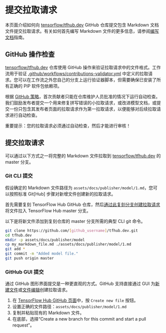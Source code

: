<!--* freshness: { owner: 'maringeo' reviewed: '2022-05-25' } *-->

# 提交拉取请求

本页面介绍如何向 [tensorflow/tfhub.dev](https://github.com/tensorflow/tfhub.dev) GitHub 仓库提交包含 Markdown 文档文件提交拉取请求。有关如何首先编写 Markdown 文件的更多信息，请参阅[编写文档](writing_documentation.md)指南。

## GitHub 操作检查

[tensorflow/tfhub.dev](https://github.com/tensorflow/tfhub.dev) 仓库使用 GitHub 操作来验证拉取请求中的文件格式。工作流用于验证 [.github/workflows/contributions-validator.yml](https://github.com/tensorflow/tfhub.dev/blob/master/.github/workflows/contributions-validator.yml) 中定义的拉取请求。您可以在工作流之外您自己的分支上运行验证器脚本，但需要确保已安装了所有正确的 PIP 软件包依赖项。

根据 [GitHub 策略](https://github.blog/changelog/2021-04-22-github-actions-maintainers-must-approve-first-time-contributor-workflow-runs/)，首次贡献者只能在仓库维护人员批准的情况下运行自动检查。我们鼓励发布者提交一个用来修复拼写错误的小拉取请求，或改进模型文档，或提交一份只包含其发布者页面的拉取请求作为第一拉取请求，以便能够对后续拉取请求进行自动检查。

重要提示：您的拉取请求必须通过自动检查，然后才能进行审核！

## 提交拉取请求

可以通过以下方式之一将完整的 Markdown 文件拉取到 [tensorflow/tfhub.dev](https://github.com/tensorflow/tfhub.dev/tree/master) 的 master 分支。

### Git CLI 提交

假设确定的 Markdown 文件路径为 `assets/docs/publisher/model/1.md`，您可以按照标准 Git[Hub] 步骤对新增文件创建新的拉取请求。

首先需要复刻 TensorFlow Hub GitHub 仓库，然后[通过此复刻分支创建拉取请求](https://help.github.com/en/github/collaborating-with-issues-and-pull-requests/creating-a-pull-request-from-a-fork)将文件拉入 TensorFlow Hub master 分支。

以下是将新文件添加到复刻仓库的 master 分支所需的典型 CLI git 命令。

```bash
git clone https://github.com/[github_username]/tfhub.dev.git
cd tfhub.dev
mkdir -p assets/docs/publisher/model
cp my_markdown_file.md ./assets/docs/publisher/model/1.md
git add *
git commit -m "Added model file."
git push origin master
```

### GitHub GUI 提交

通过 GitHub 图形界面提交是一种更直观的方式。GitHub 支持直接通过 GUI 为[新建文件](https://help.github.com/en/github/managing-files-in-a-repository/creating-new-files)或[文件编辑](https://help.github.com/en/github/managing-files-in-a-repository/editing-files-in-your-repository)创建拉取请求。

1. 在 [TensorFlow Hub GitHub 页面](https://github.com/tensorflow/hub)中，按 `Create new file` 按钮。
2. 设置正确的文件路径：`assets/docs/publisher/model/1.md`
3. 复制并粘贴现有的 Markdown 文件。
4. 在底部，选择“Create a new branch for this commit and start a pull request”。
